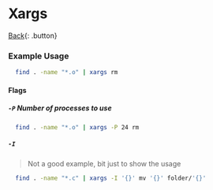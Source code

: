 # Xargs

[Back](../index.md){: .button}


### Example Usage

```sh
  find . -name "*.o" | xargs rm
```

#### Flags

##### `-P` Number of processes to use

```sh
  find . -name "*.o" | xargs -P 24 rm
```

##### `-I`

> Not a good example, bit just to show the usage
```sh
  find . -name "*.c" | xargs -I '{}' mv '{}' folder/'{}'
```
